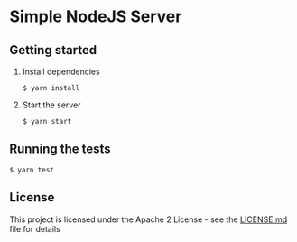 # Simple NodeJS Server

## Getting started

1. Install dependencies
    ```
    $ yarn install
    ```

5. Start the server
    ```
    $ yarn start
    ```

## Running the tests

```
$ yarn test
```

## License

This project is licensed under the Apache 2 License - see the [LICENSE.md](LICENSE.md) file for details
